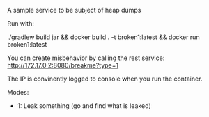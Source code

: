 A sample service to be subject of heap dumps

Run with:

./gradlew build jar  && docker build . -t broken1:latest  && docker run broken1:latest


You can create misbehavior by calling the rest service:
 http://172.17.0.2:8080/breakme?type=1

The IP is convinently logged to console when you run the container.

Modes:

- 1: Leak something (go and find what is leaked)

